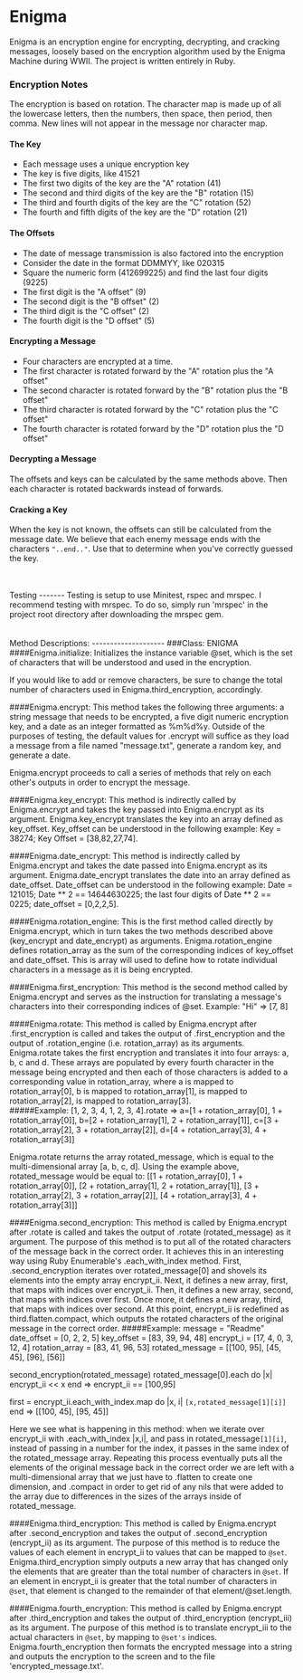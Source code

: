 Enigma
=======

Enigma is an encryption engine for encrypting, decrypting, and cracking
messages, loosely based on the encryption algorithm used by the Enigma Machine during WWII. The project is written entirely in Ruby.

### Encryption Notes

The encryption is based on rotation. The character map is made up of all the
lowercase letters, then the numbers, then space, then period, then comma. New
lines will not appear in the message nor character map.

#### The Key

* Each message uses a unique encryption key
* The key is five digits, like 41521
* The first two digits of the key are the "A" rotation (41)
* The second and third digits of the key are the "B" rotation (15)
* The third and fourth digits of the key are the "C" rotation (52)
* The fourth and fifth digits of the key are the "D" rotation (21)

#### The Offsets

* The date of message transmission is also factored into the encryption
* Consider the date in the format DDMMYY, like 020315
* Square the numeric form (412699225) and find the last four digits (9225)
* The first digit is the "A offset" (9)
* The second digit is the "B offset" (2)
* The third digit is the "C offset" (2)
* The fourth digit is the "D offset" (5)

#### Encrypting a Message

* Four characters are encrypted at a time.
* The first character is rotated forward by the "A" rotation plus the "A offset"
* The second character is rotated forward by the "B" rotation plus the "B offset"
* The third character is rotated forward by the "C" rotation plus the "C offset"
* The fourth character is rotated forward by the "D" rotation plus the "D offset"

#### Decrypting a Message

The offsets and keys can be calculated by the same methods above. Then each character is rotated backwards instead of forwards.

#### Cracking a Key

When the key is not known, the offsets can still be calculated from the message
date. We believe that each enemy message ends with the characters `"..end.."`. Use that to determine when you've correctly guessed the key.

<br>
<br>
Testing
-------
Testing is setup to use Minitest, rspec and mrspec. I recommend testing with mrspec. To do so, simply run 'mrspec' in the project root directory after downloading the mrspec gem.
<br>
<br>
<br>
Method Descriptions:
--------------------
###Class: ENIGMA
####Enigma.initialize:
Initializes the instance variable @set, which is the set of characters that will be understood and used in the encryption.

If you would like to add or remove characters, be sure to change the total number of characters used in Enigma.third_encryption, accordingly.

####Enigma.encrypt:
This method takes the following three arguments: a string message that needs to be encrypted, a five digit numeric encryption key, and a date as an integer formatted as %m%d%y.  Outside of the purposes of testing, the default values for .encrypt will suffice as they load a message from a file named "message.txt", generate a random key, and generate a date.

Enigma.encrypt proceeds to call a series of methods that rely on each other's outputs in order to encrypt the message.

####Enigma.key_encrypt:
This method is indirectly called by Enigma.encrypt and takes the key passed into Enigma.encrypt as its argument. Enigma.key_encrypt translates the key into an array defined as key_offset.  Key_offset can be understood in the following example: Key = 38274; Key Offset = [38,82,27,74].

####Enigma.date_encrypt:
This method is indirectly called by Enigma.encrypt and takes the date passed into Enigma.encrypt as its argument. Enigma.date_encrypt translates the date into an array defined as date_offset. Date_offset can be understood in the following example: Date = 121015; Date ** 2 == 14644630225; the last four digits of Date ** 2 == 0225; date_offset = [0,2,2,5].

####Enigma.rotation_engine:
This is the first method called directly by Enigma.encrypt, which in turn takes the two methods described above (key_encrypt and date_encrypt) as arguments. Enigma.rotation_engine defines rotation_array as the sum of the corresponding indices of key_offset and date_offset. This is array will used to define how to rotate individual characters in a message as it is being encrypted.

####Enigma.first_encryption:
This method is the second method called by Enigma.encrypt and serves as the instruction for translating a message's characters into their corresponding indices of @set. Example: "Hi" => [7, 8]

####Enigma.rotate:
This method is called by Enigma.encrypt after .first_encryption is called and takes the output of .first_encryption and the output of .rotation_engine (i.e. rotation_array) as its arguments. Enigma.rotate takes the first encryption and translates it into four arrays: a, b, c and d.  These arrays are populated by every fourth character in the message being encrypted and then each of those characters is added to a corresponding value in rotation_array, where a is mapped to rotation_array[0], b is mapped to rotation_array[1], is mapped to rotation_array[2], is mapped to rotation_array[3].  
#####Example:
[1, 2, 3, 4, 1, 2, 3, 4].rotate => a=[1 + rotation_array[0], 1 + rotation_array[0]], b=[2 + rotation_array[1], 2 + rotation_array[1]], c=[3 + rotation_array[2], 3 + rotation_array[2]], d=[4 + rotation_array[3], 4 + rotation_array[3]]

Enigma.rotate returns the array rotated_message, which is equal to the multi-dimensional array [a, b, c, d].  Using the example above, rotated_message would be equal to:
[[1 + rotation_array[0], 1 + rotation_array[0]], [2 + rotation_array[1], 2 + rotation_array[1]], [3 + rotation_array[2], 3 + rotation_array[2]], [4 + rotation_array[3], 4 + rotation_array[3]]]

####Enigma.second_encryption:
This method is called by Enigma.encrypt after .rotate is called and takes the output of .rotate (rotated_message) as it argument. The purpose of this method is to put all of the rotated characters of the message back in the correct order. It achieves this in an interesting way using Ruby Enumerable's .each_with_index method.  First, .second_encryption iterates over rotated_message[0] and shovels its elements into the empty array encrypt_ii.  Next, it defines a new array, first, that maps with indices over encrypt_ii. Then, it defines a new array, second, that maps with indices over first. Once more, it defines a new array, third, that maps with indices over second.  At this point, encrypt_ii is redefined as third.flatten.compact, which outputs the rotated characters of the original message in the correct order.
#####Example:
message = "Readme"
date_offset = [0, 2, 2, 5]
key_offset = [83, 39, 94, 48]
encrypt_i = [17, 4, 0, 3, 12, 4]
rotation_array = [83, 41, 96, 53]
rotated_message = [[100, 95], [45, 45], [96], [56]]

second_encryption(rotated_message)
  rotated_message[0].each do |x|
    encrypt_ii << x
  end
  => encrypt_ii == [100,95]

  first = encrypt_ii.each_with_index.map do |x, i|
    `[x,rotated_message[1][i]]`
  end
  => [[100, 45], [95, 45]]

Here we see what is happening in this method: when we iterate over encrypt_ii with .each_with_index |x,i|, and pass in rotated_message`[1][i]`, instead of passing in a number for the index, it passes in the same index of the rotated_message array. Repeating this process eventually puts all the elements of the original message back in the correct order we are left with a multi-dimensional array that we just have to .flatten to create one dimension, and .compact in order to get rid of any nils that were added to the array due to differences in the sizes of the arrays inside of rotated_message.

####Enigma.third_encryption:
This method is called by Enigma.encrypt after .second_encryption and takes the output of .second_encryption (encrypt_ii) as its argument. The purpose of this method is to reduce the values of each element in encrypt_ii to values that can be mapped to `@set`. Enigma.third_encryption simply outputs a new array that has changed only the elements that are greater than the total number of characters in `@set`. If an element in encrypt_ii is greater that the total number of characters in `@set`, that element is changed to the remainder of that element/@set.length.

####Enigma.fourth_encryption:
This method is called by Enigma.encrypt after .third_encryption and takes the output of .third_encryption (encrypt_iii) as its argument. The purpose of this method is to translate encrypt_iii to the actual characters in `@set`, by mapping to `@set's` indices. Enigma.fourth_encryption  then formats the encrypted message into a string and outputs the encryption to the screen and to the file 'encrypted_message.txt'.

